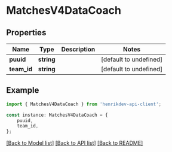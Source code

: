 # MatchesV4DataCoach


## Properties

Name | Type | Description | Notes
------------ | ------------- | ------------- | -------------
**puuid** | **string** |  | [default to undefined]
**team_id** | **string** |  | [default to undefined]

## Example

```typescript
import { MatchesV4DataCoach } from 'henrikdev-api-client';

const instance: MatchesV4DataCoach = {
    puuid,
    team_id,
};
```

[[Back to Model list]](../README.md#documentation-for-models) [[Back to API list]](../README.md#documentation-for-api-endpoints) [[Back to README]](../README.md)
